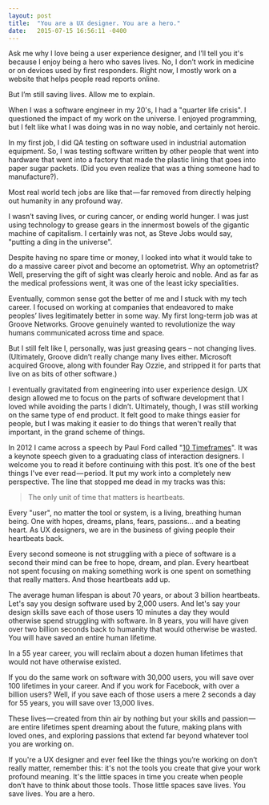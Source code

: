 ```yaml
---
layout: post
title:  "You are a UX designer. You are a hero."
date:   2015-07-15 16:56:11 -0400
---
```

Ask me why I love being a user experience designer, and I’ll tell you it's because I enjoy being a hero who saves lives. No, I don’t work in medicine or on devices used by first responders. Right now, I mostly work on a website that helps people read reports online.

But I’m still saving lives. Allow me to explain.

When I was a software engineer in my 20's, I had a "quarter life crisis". I questioned the impact of my work on the universe. I enjoyed programming, but I felt like what I was doing was in no way noble, and certainly not heroic.

In my first job, I did QA testing on software used in industrial automation equipment. So, I was testing software written by other people that went into hardware that went into a factory that made the plastic lining that goes into paper sugar packets. (Did you even realize that was a thing someone had to manufacture?).

Most real world tech jobs are like that — far removed from directly helping out humanity in any profound way.

I wasn’t saving lives, or curing cancer, or ending world hunger. I was just using technology to grease gears in the innermost bowels of the gigantic machine of capitalism. I certainly was not, as Steve Jobs would say, "putting a ding in the universe".

Despite having no spare time or money, I looked into what it would take to do a massive career pivot and become an optometrist. Why an optometrist? Well, preserving the gift of sight was clearly heroic and noble. And as far as the medical professions went, it was one of the least icky specialities.

Eventually, common sense got the better of me and I stuck with my tech career. I focused on working at companies that endeavored to make peoples’ lives legitimately better in some way. My first long-term job was at Groove Networks. Groove genuinely wanted to revolutionize the way humans communicated across time and space.

But I still felt like I, personally, was just greasing gears – not changing lives. (Ultimately, Groove didn’t really change many lives either. Microsoft acquired Groove, along with founder Ray Ozzie, and stripped it for parts that live on as bits of other software.)

I eventually gravitated from engineering into user experience design. UX design allowed me to focus on the parts of software development that I loved while avoiding the parts I didn’t. Ultimately, though, I was still working on the same type of end product. It felt good to make things easier for people, but I was making it easier to do things that weren't really that important, in the grand scheme of things.

In 2012 I came across a speech by Paul Ford called "[10 Timeframes](http://contentsmagazine.com/articles/10-timeframes/)". It was a keynote speech given to a graduating class of interaction designers. I welcome you to read it before continuing with this post. It’s one of the best things I've ever read — period. It put my work into a completely new perspective. The line that stopped me dead in my tracks was this:

> The only unit of time that matters is heartbeats.

Every "user", no matter the tool or system, is a living, breathing human being. One with hopes, dreams, plans, fears, passions… and a beating heart. As UX designers, we are in the business of giving people their heartbeats back.

Every second someone is not struggling with a piece of software is a second their mind can be free to hope, dream, and plan. Every heartbeat not spent focusing on making something work is one spent on something that really matters. And those heartbeats add up.

The average human lifespan is about 70 years, or about 3 billion heartbeats. Let's say you design software used by 2,000 users. And let's say your design skills save each of those users 10 minutes a day they would otherwise spend struggling with software. In 8 years, you will have given over two billion seconds back to humanity that would otherwise be wasted. You will have saved an entire human lifetime.

In a 55 year career, you will reclaim about a dozen human lifetimes that would not have otherwise existed.

If you do the same work on software with 30,000 users, you will save over 100 lifetimes in your career. And if you work for Facebook, with over a billion users? Well, if you save each of those users a mere 2 seconds a day for 55 years, you will save over 13,000 lives.

These lives — created from thin air by nothing but your skills and passion — are entire lifetimes spent dreaming about the future, making plans with loved ones, and exploring passions that extend far beyond whatever tool you are working on.

If you're a UX designer and ever feel like the things you’re working on don’t really matter, remember this: it's not the tools you create that give your work profound meaning. It's the little spaces in time you create when people don’t have to think about those tools. Those little spaces save lives. You save lives. You are a hero.